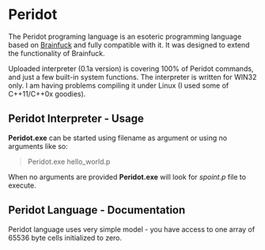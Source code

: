 Peridot
=======

The Peridot programing language is an esoteric programming language based on [Brainfuck](http://en.wikipedia.org/wiki/Brainfuck) and fully compatible with it.
It was designed to extend the functionality of Brainfuck.

Uploaded interpreter (0.1a version) is covering 100% of Peridot commands, and just a few built-in system functions.
The interpreter is written for WIN32 only. I am having problems compiling it under Linux (I used some of C++11/C++0x goodies).

Peridot Interpreter - Usage
---------------------------

**Peridot.exe** can be started using filename as argument or using no arguments like so:

> Peridot.exe hello_world.p

When no arguments are provided **Peridot.exe** will look for *spoint.p* file to execute.

Peridot Language - Documentation
--------------------------------

Peridot language uses very simple model - you have access to one array of 65536 byte cells initialized to zero.
